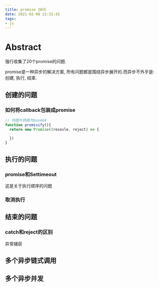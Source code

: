 ```yaml
---
title: promise 20问
date: 2021-02-08 22:31:43
tags:
- js
---
```


# Abstract
强行收集了20个promise的问题.

promise是一种异步的解决方案, 所有问题都是围绕异步展开的.而异步不外乎是: 创建, 执行, 结束.

## 创建的问题
### 如何将callback包装成promise
```js
// 将图片转换为base64
function promisify(){
  return new Promise((resovle, reject) => {

  })
}

```

## 执行的问题
### promise和Settimeout
这是关于执行顺序的问题


### 取消执行


## 结束的问题
### catch和reject的区别
异常捕获

## 多个异步链式调用

## 多个异步并发
